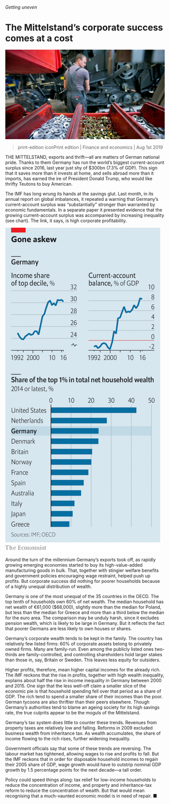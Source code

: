 ###### Getting uneven

# The Mittelstand’s corporate success comes at a cost 

![image](images/20190803_FNP502_0.jpg) 

> print-edition iconPrint edition | Finance and economics | Aug 1st 2019 

THE MITTELSTAND, exports and thrift—all are matters of German national pride. Thanks to them Germany has run the world’s biggest current-account surplus since 2016, last year just shy of $300bn (7.3% of GDP). This sign that it saves more than it invests at home, and sells abroad more than it imports, has earned the ire of President Donald Trump, who would like thrifty Teutons to buy American. 

The IMF has long wrung its hands at the savings glut. Last month, in its annual report on global imbalances, it repeated a warning that Germany’s current-account surplus was “substantially” stronger than warranted by economic fundamentals. In a separate paper it presented evidence that the growing current-account surplus was accompanied by increasing inequality (see chart). The link, it says, is high corporate profitability. 

![image](images/20190803_FNC493.png) 

Around the turn of the millennium Germany’s exports took off, as rapidly growing emerging economies started to buy its high-value-added manufacturing goods in bulk. That, together with stingier welfare benefits and government policies encouraging wage restraint, helped push up profits. But corporate success did nothing for poorer households because of a highly unequal distribution of wealth. 

Germany is one of the most unequal of the 35 countries in the OECD. The top tenth of households own 60% of net wealth. The median household has net wealth of €61,000 ($68,000), slightly more than the median for Poland, but less than the median for Greece and more than a third below the median for the euro area. The comparison may be unduly harsh, since it excludes pension wealth, which is likely to be large in Germany. But it reflects the fact that poorer Germans are less likely to own houses or shares. 

Germany’s corporate wealth tends to be kept in the family. The country has relatively few listed firms: 60% of corporate assets belong to privately owned firms. Many are family-run. Even among the publicly listed ones two-thirds are family-controlled, and controlling shareholders hold larger stakes than those in, say, Britain or Sweden. This leaves less equity for outsiders. 

Higher profits, therefore, mean higher capital incomes for the already rich. The IMF reckons that the rise in profits, together with high wealth inequality, explains about half the rise in income inequality in Germany between 2000 and 2015. One sign that the less well-off claim a smaller slice of the economic pie is that household spending fell over that period as a share of GDP. The rich tend to spend a smaller share of their incomes than the poor. German tycoons are also thriftier than their peers elsewhere. Though Germany’s authorities tend to blame an ageing society for its high savings rate, the true culprits appear to be the moguls of the Mittelstand. 

Germany’s tax system does little to counter these trends. Revenues from property taxes are relatively low and falling. Reforms in 2009 excluded business wealth from inheritance tax. As wealth accumulates, the share of income flowing to the rich rises, further widening inequality. 

Government officials say that some of these trends are reversing. The labour market has tightened, allowing wages to rise and profits to fall. But the IMF reckons that in order for disposable household incomes to regain their 2005 share of GDP, wage growth would have to outstrip nominal GDP growth by 1.5 percentage points for the next decade—a tall order. 

Policy could speed things along: tax relief for low-income households to reduce the concentration of income, and property and inheritance-tax reform to reduce the concentration of wealth. But that would mean recognising that a much-vaunted economic model is in need of repair. ■ 

